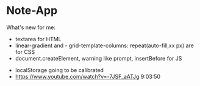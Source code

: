 # Note-App

What's new for me:
- textarea for HTML
- linear-gradient and  - grid-template-columns: repeat(auto-fill,xx px) are for CSS
- document.createElement, warning like prompt, insertBefore for JS

* localStorage going to be calibrated
* https://www.youtube.com/watch?v=-7JSF_aATJg 9:03:50
